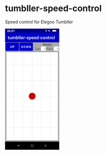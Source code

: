 # tumbller-speed-control
Speed control for Elegoo Tumbller

<img src="android-app/screenshot.png" height="400" />
